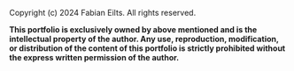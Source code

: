 Copyright (c) 2024 Fabian Eilts. All rights reserved.

**This portfolio is exclusively owned by above mentioned and is the intellectual property of the author. Any use, reproduction, modification, or distribution of the content of this portfolio is strictly prohibited without the express written permission of the author.**